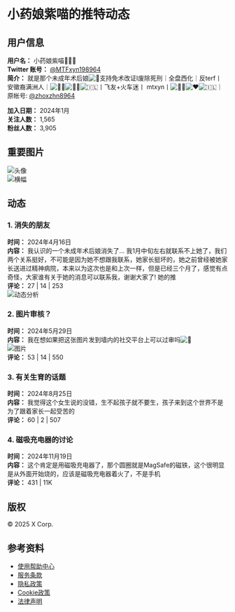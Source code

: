 # 小药娘紫喵的推特动态

## 用户信息
**用户名：** 小药娘紫喵🍥🏳️‍⚧️  
**Twitter 账号：** [@MTFxyn198964](https://twitter.com/MTFxyn198964)  
**简介：** 就是那个未成年术后娘![🥺](https://abs-0.twimg.com/emoji/v2/svg/1f97a.svg)支持免术改证Ⅰ废除死刑｜全盘西化｜反terf丨安徽裔满洲人｜![🏳️‍⚧️](https://abs-0.twimg.com/emoji/v2/svg/1f3f3-fe0f-200d-26a7-fe0f.svg)![🏳️‍🌈](https://abs-0.twimg.com/emoji/v2/svg/1f3f3-fe0f-200d-1f308.svg)![🇮🇱](https://abs-0.twimg.com/emoji/v2/svg/1f1ee-1f1f1.svg)丨飞友+火车迷丨 mtxyn丨![🏳️‍⚧️](https://abs-0.twimg.com/emoji/v2/svg/1f3f3-fe0f-200d-26a7-fe0f.svg)![❤️](https://abs-0.twimg.com/emoji/v2/svg/2764.svg)![🇮🇱](https://abs-0.twimg.com/emoji/v2/svg/1f1ee-1f1f1.svg)｜原帐号: [@zhoxzhn8964](https://twitter.com/zhoxzhn8964)  

**加入日期：** 2024年1月  
**关注人数：** 1,565  
**粉丝人数：** 3,905  

## 重要图片
![头像](https://pbs.twimg.com/profile_images/1806207869802708992/sB3Dkpjc_200x200.jpg)  
![横幅](https://pbs.twimg.com/profile_banners/1751084762016681984/1725965394/600x200)

## 动态

### 1. 消失的朋友
**时间：** 2024年4月16日  
**内容：** 我认识的一个未成年术后娘消失了… 我1月中旬左右就联系不上她了，我们两个关系挺好，不可能是因为她不想跟我联系，她家长挺坏的，她之前曾经被她家长送进过精神病院，本来以为这次也是和上次一样，但是已经三个月了，感觉有点奇怪，大家谁有关于她的消息可以联系我，谢谢大家了! 她的推  
**评论：** 27  |  14  |  253  
![动态分析](https://pbs.twimg.com/profile_images/1806207869802708992/sB3Dkpjc_normal.jpg)

### 2. 图片审核？
**时间：** 2024年5月29日  
**内容：** 我在想如果把这张图片发到墙内的社交平台上可以过审吗![🤔](https://abs-0.twimg.com/emoji/v2/svg/1f914.svg)  
![图片](https://pbs.twimg.com/media/GOw9Ql6aMAMD8Mx?format=jpg&name=small)  
**评论：** 53  |  14  |  550  

### 3. 有关生育的话题
**时间：** 2024年8月25日  
**内容：** 我觉得这个女生说的没错，生不起孩子就不要生，孩子来到这个世界不是为了跟着家长一起受苦的  
**评论：** 60  |  2  |  507  

### 4. 磁吸充电器的讨论
**时间：** 2024年11月19日  
**内容：** 这个肯定是用磁吸充电器了，那个圆圈就是MagSafe的磁铁，这个很明显是从外面开始烧的，应该是磁吸充电器着火了，不是手机  
**评论：** 431  |  11K  

## 版权
© 2025 X Corp.  

## 参考资料
- [使用帮助中心](https://help.x.com/using-x/x-supported-browsers)
- [服务条款](https://twitter.com/tos)
- [隐私政策](https://twitter.com/privacy)
- [Cookie政策](https://support.twitter.com/articles/20170514)
- [法律声明](https://legal.twitter.com/imprint.html)